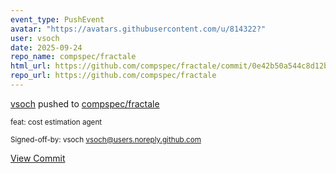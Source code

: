 ```yaml
---
event_type: PushEvent
avatar: "https://avatars.githubusercontent.com/u/814322?"
user: vsoch
date: 2025-09-24
repo_name: compspec/fractale
html_url: https://github.com/compspec/fractale/commit/0e42b50a544c8d12b014644f147b46cd03dc5d43
repo_url: https://github.com/compspec/fractale
---
```


<a href='https://github.com/vsoch' target='_blank'>vsoch</a> pushed to <a href='https://github.com/compspec/fractale' target='_blank'>compspec/fractale</a>

<small>feat: cost estimation agent

Signed-off-by: vsoch <vsoch@users.noreply.github.com></small>

<a href='https://github.com/compspec/fractale/commit/0e42b50a544c8d12b014644f147b46cd03dc5d43' target='_blank'>View Commit</a>